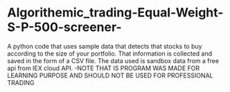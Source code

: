 # Algorithemic_trading-Equal-Weight-S-P-500-screener-
A python code that uses sample data that detects that stocks to buy according to the size of your portfolio. That information is collected and saved in the form of a CSV file. The data used is sandbox data from a free api from IEX cloud API. 
-NOTE THAT IS PROGRAM WAS MADE FOR LEARNING PURPOSE AND SHOULD NOT BE USED FOR PROFESSIONAL TRADING
